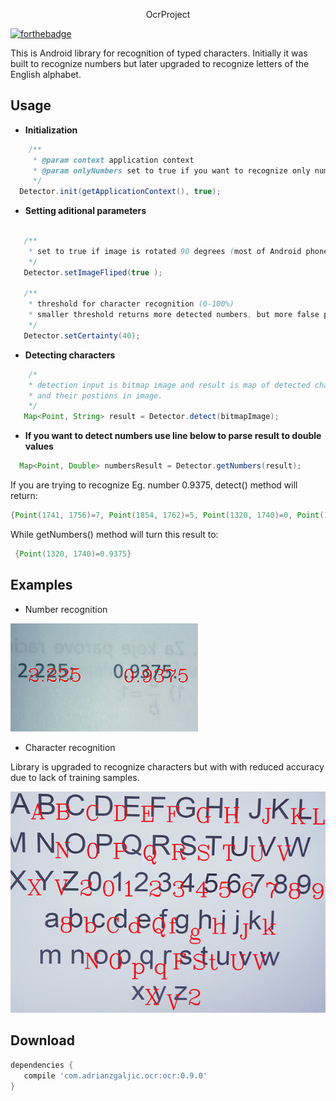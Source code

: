 
<p align="center">
 OcrProject
</p>

[![forthebadge](http://forthebadge.com/images/badges/built-for-android.svg)](http://forthebadge.com)
<br>

This is Android library for recognition of typed characters. 
Initially it was built to recognize numbers but later upgraded to recognize letters of the English alphabet.

## Usage

* **Initialization**
```java
    /**
     * @param context application context
     * @param onlyNumbers set to true if you want to recognize only numbers, false if recognition of all characters is needed
     */
  Detector.init(getApplicationContext(), true);

```

* **Setting aditional parameters**
```java
   
   /**
    * set to true if image is rotated 90 degrees (most of Android phones return rotated image)
    */
   Detector.setImageFliped(true );
   
   /**
    * threshold for character recognition (0-100%)
    * smaller threshold returns more detected numbers, but more false positives and vice versa
    */
   Detector.setCertainty(40);
```

* **Detecting characters**
```java
    /*
    * detection input is bitmap image and result is map of detected characters 
    * and their postions in image.
    */
   Map<Point, String> result = Detector.detect(bitmapImage);
```


* **If you want to detect numbers use line below to parse result to double values**
```java
  Map<Point, Double> numbersResult = Detector.getNumbers(result);
```

If you are trying to recognize Eg. number 0.9375, detect() method will return:
```java
{Point(1741, 1756)=7, Point(1854, 1762)=5, Point(1320, 1740)=0, Point(1370, 1743)=., Point(1617, 1751)=3, Point(1505, 1748)=9}
```

While getNumbers() method will turn this result to:
```java
 {Point(1320, 1740)=0.9375}
```


## Examples

* Number recognition

![Logo](number_recognitio_small.png)


* Character recognition

Library is upgraded to recognize characters but with with reduced accuracy due to lack of training samples.

![Logo](character_recognition_small.png)




Download
--------

```groovy
dependencies {
   compile 'com.adrianzgaljic.ocr:ocr:0.9.0'
}
```
